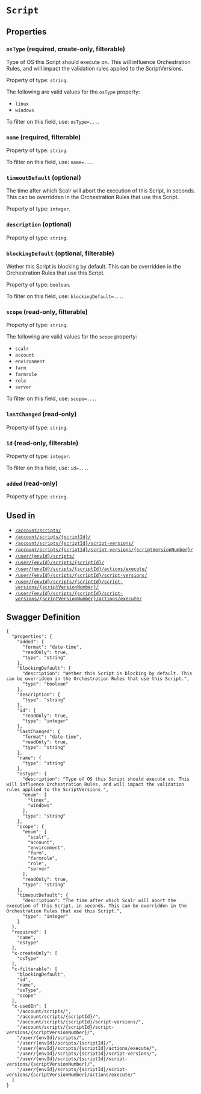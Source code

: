 # `Script` #







## Properties ##

### `osType` (required, create-only, filterable) ###

Type of OS this Script should execute on. This will influence Orchestration Rules, and will impact the validation rules applied to the ScriptVersions.


Property of type: `string`.

 
The following are valid values for the `osType` property:
  + `linux`
  + `windows`

To filter on this field, use: `osType=...`.


### `name` (required, filterable) ###




Property of type: `string`.


To filter on this field, use: `name=...`.


### `timeoutDefault` (optional) ###

The time after which Scalr will abort the execution of this Script, in seconds. This can be overridden in the Orchestration Rules that use this Script.


Property of type: `integer`.




### `description` (optional) ###




Property of type: `string`.




### `blockingDefault` (optional, filterable) ###

Wether this Script is blocking by default. This can be overridden in the Orchestration Rules that use this Script.


Property of type: `boolean`.


To filter on this field, use: `blockingDefault=...`.


### `scope` (read-only, filterable) ###




Property of type: `string`.

 
The following are valid values for the `scope` property:
  + `scalr`
  + `account`
  + `environment`
  + `farm`
  + `farmrole`
  + `role`
  + `server`

To filter on this field, use: `scope=...`.


### `lastChanged` (read-only) ###




Property of type: `string`.




### `id` (read-only, filterable) ###




Property of type: `integer`.


To filter on this field, use: `id=...`.


### `added` (read-only) ###




Property of type: `string`.






## Used in ##

  + [`/account/scripts/`](./../rest/api/v1beta0/account/scripts/)
  + [`/account/scripts/{scriptId}/`](./../rest/api/v1beta0/account/scripts/{scriptId}/)
  + [`/account/scripts/{scriptId}/script-versions/`](./../rest/api/v1beta0/account/scripts/{scriptId}/script-versions/)
  + [`/account/scripts/{scriptId}/script-versions/{scriptVersionNumber}/`](./../rest/api/v1beta0/account/scripts/{scriptId}/script-versions/{scriptVersionNumber}/)
  + [`/user/{envId}/scripts/`](./../rest/api/v1beta0/user/{envId}/scripts/)
  + [`/user/{envId}/scripts/{scriptId}/`](./../rest/api/v1beta0/user/{envId}/scripts/{scriptId}/)
  + [`/user/{envId}/scripts/{scriptId}/actions/execute/`](./../rest/api/v1beta0/user/{envId}/scripts/{scriptId}/actions/execute/)
  + [`/user/{envId}/scripts/{scriptId}/script-versions/`](./../rest/api/v1beta0/user/{envId}/scripts/{scriptId}/script-versions/)
  + [`/user/{envId}/scripts/{scriptId}/script-versions/{scriptVersionNumber}/`](./../rest/api/v1beta0/user/{envId}/scripts/{scriptId}/script-versions/{scriptVersionNumber}/)
  + [`/user/{envId}/scripts/{scriptId}/script-versions/{scriptVersionNumber}/actions/execute/`](./../rest/api/v1beta0/user/{envId}/scripts/{scriptId}/script-versions/{scriptVersionNumber}/actions/execute/)

## Swagger Definition ##

    {
      "properties": {
        "added": {
          "format": "date-time", 
          "readOnly": true, 
          "type": "string"
        }, 
        "blockingDefault": {
          "description": "Wether this Script is blocking by default. This can be overridden in the Orchestration Rules that use this Script.", 
          "type": "boolean"
        }, 
        "description": {
          "type": "string"
        }, 
        "id": {
          "readOnly": true, 
          "type": "integer"
        }, 
        "lastChanged": {
          "format": "date-time", 
          "readOnly": true, 
          "type": "string"
        }, 
        "name": {
          "type": "string"
        }, 
        "osType": {
          "description": "Type of OS this Script should execute on. This will influence Orchestration Rules, and will impact the validation rules applied to the ScriptVersions.", 
          "enum": [
            "linux", 
            "windows"
          ], 
          "type": "string"
        }, 
        "scope": {
          "enum": [
            "scalr", 
            "account", 
            "environment", 
            "farm", 
            "farmrole", 
            "role", 
            "server"
          ], 
          "readOnly": true, 
          "type": "string"
        }, 
        "timeoutDefault": {
          "description": "The time after which Scalr will abort the execution of this Script, in seconds. This can be overridden in the Orchestration Rules that use this Script.", 
          "type": "integer"
        }
      }, 
      "required": [
        "name", 
        "osType"
      ], 
      "x-createOnly": [
        "osType"
      ], 
      "x-filterable": [
        "blockingDefault", 
        "id", 
        "name", 
        "osType", 
        "scope"
      ], 
      "x-usedIn": [
        "/account/scripts/", 
        "/account/scripts/{scriptId}/", 
        "/account/scripts/{scriptId}/script-versions/", 
        "/account/scripts/{scriptId}/script-versions/{scriptVersionNumber}/", 
        "/user/{envId}/scripts/", 
        "/user/{envId}/scripts/{scriptId}/", 
        "/user/{envId}/scripts/{scriptId}/actions/execute/", 
        "/user/{envId}/scripts/{scriptId}/script-versions/", 
        "/user/{envId}/scripts/{scriptId}/script-versions/{scriptVersionNumber}/", 
        "/user/{envId}/scripts/{scriptId}/script-versions/{scriptVersionNumber}/actions/execute/"
      ]
    }
